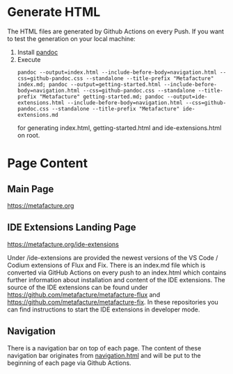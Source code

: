 # Generate HTML

The HTML files are generated by Github Actions on every Push. If you want to test the generation on your local machine:

1. Install [pandoc](https://pandoc.org/installing.html)
2. Execute
    ```
    pandoc --output=index.html --include-before-body=navigation.html --css=github-pandoc.css --standalone --title-prefix "Metafacture" index.md; pandoc --output=getting-started.html --include-before-body=navigation.html --css=github-pandoc.css --standalone --title-prefix "Metafacture" getting-started.md; pandoc --output=ide-extensions.html --include-before-body=navigation.html --css=github-pandoc.css --standalone --title-prefix "Metafacture" ide-extensions.md
    ```
    for generating index.html, getting-started.html and ide-extensions.html on root.

# Page Content
## Main Page

https://metafacture.org

## IDE Extensions Landing Page

https://metafacture.org/ide-extensions

Under /ide-extensions are provided the newest versions of the VS Code / Codium extensions of Flux and Fix. There is an index.md file which is converted via GitHub Actions on every push to an index.html which contains further information about installation and content of the IDE extensions.
The source of the IDE extensions can be found under https://github.com/metafacture/metafacture-flux and https://github.com/metafacture/metafacture-fix. In these repositories you can find instructions to start the IDE extensions in developer mode.

## Navigation

There is a navigation bar on top of each page. The content of these navigation bar originates from [navigation.html](navigation.html) and will be put to the beginning of each page via Github Actions.
